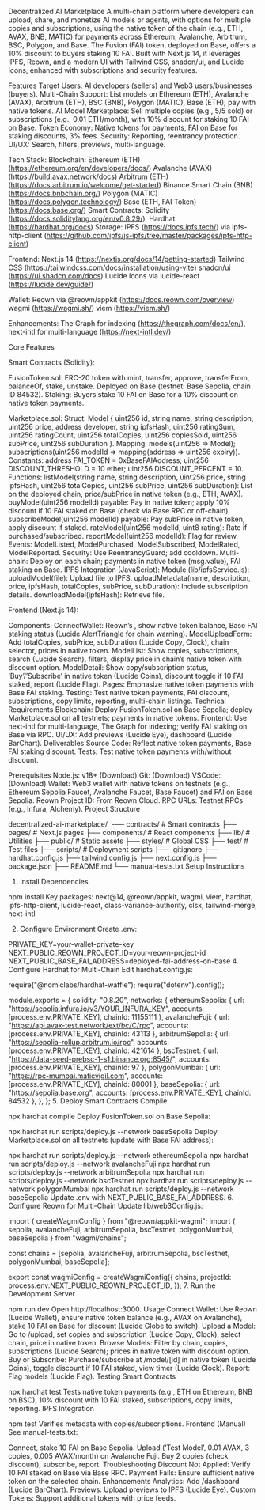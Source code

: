 Decentralized AI Marketplace
A multi-chain platform where developers can upload, share, and monetize AI models or agents, with options for multiple copies and subscriptions, using the native token of the chain (e.g., ETH, AVAX, BNB, MATIC) for payments across Ethereum, Avalanche, Arbitrum, BSC, Polygon, and Base. The Fusion (FAI) token, deployed on Base, offers a 10% discount to buyers staking 10 FAI. Built with Next.js 14, it leverages IPFS, Reown, and a modern UI with Tailwind CSS, shadcn/ui, and Lucide Icons, enhanced with subscriptions and security features.

Features
Target Users: AI developers (sellers) and Web3 users/businesses (buyers).
Multi-Chain Support: List models on Ethereum (ETH), Avalanche (AVAX), Arbitrum (ETH), BSC (BNB), Polygon (MATIC), Base (ETH); pay with native tokens.
AI Model Marketplace: Sell multiple copies (e.g., 5/5 sold) or subscriptions (e.g., 0.01 ETH/month), with 10% discount for staking 10 FAI on Base.
Token Economy: Native tokens for payments, FAI on Base for staking discounts, 3% fees.
Security: Reporting, reentrancy protection.
UI/UX: Search, filters, previews, multi-language.

Tech Stack:
Blockchain:
Ethereum (ETH) (https://ethereum.org/en/developers/docs/)
Avalanche (AVAX) (https://build.avax.network/docs)
Arbitrum (ETH) (https://docs.arbitrum.io/welcome/get-started)
Binance Smart Chain (BNB) (https://docs.bnbchain.org/)
Polygon (MATIC) (https://docs.polygon.technology/)
Base (ETH, FAI Token) (https://docs.base.org/)
Smart Contracts: Solidity (https://docs.soliditylang.org/en/v0.8.29/), Hardhat (https://hardhat.org/docs)
Storage: IPFS (https://docs.ipfs.tech/) via ipfs-http-client (https://github.com/ipfs/js-ipfs/tree/master/packages/ipfs-http-client)

Frontend:
Next.js 14 (https://nextjs.org/docs/14/getting-started)
Tailwind CSS (https://tailwindcss.com/docs/installation/using-vite)
shadcn/ui (https://ui.shadcn.com/docs)
Lucide Icons via lucide-react (https://lucide.dev/guide/)

Wallet:
Reown via @reown/appkit (https://docs.reown.com/overview)
wagmi (https://wagmi.sh/)
viem (https://viem.sh/)

Enhancements: The Graph for indexing (https://thegraph.com/docs/en/), next-intl for multi-language (https://next-intl.dev/)

Core Features

Smart Contracts (Solidity):

FusionToken.sol:
ERC-20 token with mint, transfer, approve, transferFrom, balanceOf, stake, unstake.
Deployed on Base (testnet: Base Sepolia, chain ID 84532).
Staking: Buyers stake 10 FAI on Base for a 10% discount on native token payments.

Marketplace.sol:
Struct: Model { uint256 id, string name, string description, uint256 price, address developer, string ipfsHash, uint256 ratingSum, uint256 ratingCount, uint256 totalCopies, uint256 copiesSold, uint256 subPrice, uint256 subDuration }.
Mapping: models(uint256 => Model); subscriptions(uint256 modelId => mapping(address => uint256 expiry)).
Constants: address FAI_TOKEN = 0xBaseFAIAddress; uint256 DISCOUNT_THRESHOLD = 10 ether; uint256 DISCOUNT_PERCENT = 10.
Functions:
listModel(string name, string description, uint256 price, string ipfsHash, uint256 totalCopies, uint256 subPrice, uint256 subDuration): List on the deployed chain, price/subPrice in native token (e.g., ETH, AVAX).
buyModel(uint256 modelId) payable: Pay in native token; apply 10% discount if 10 FAI staked on Base (check via Base RPC or off-chain).
subscribeModel(uint256 modelId) payable: Pay subPrice in native token, apply discount if staked.
rateModel(uint256 modelId, uint8 rating): Rate if purchased/subscribed.
reportModel(uint256 modelId): Flag for review.
Events: ModelListed, ModelPurchased, ModelSubscribed, ModelRated, ModelReported.
Security: Use ReentrancyGuard; add cooldown.
Multi-chain: Deploy on each chain; payments in native token (msg.value), FAI staking on Base.
IPFS Integration (JavaScript):
Module (lib/ipfsService.js):
uploadModel(file): Upload file to IPFS.
uploadMetadata(name, description, price, ipfsHash, totalCopies, subPrice, subDuration): Include subscription details.
downloadModel(ipfsHash): Retrieve file.

Frontend (Next.js 14):

Components:
ConnectWallet: Reown’s <w3m-button />, show native token balance, Base FAI staking status (Lucide AlertTriangle for chain warning).
ModelUploadForm: Add totalCopies, subPrice, subDuration (Lucide Copy, Clock), chain selector, prices in native token.
ModelList: Show copies, subscriptions, search (Lucide Search), filters, display price in chain’s native token with discount option.
ModelDetail: Show copy/subscription status, ‘Buy’/’Subscribe’ in native token (Lucide Coins), discount toggle if 10 FAI staked, report (Lucide Flag).
Pages: Emphasize native token payments with Base FAI staking.
Testing: Test native token payments, FAI discount, subscriptions, copy limits, reporting, multi-chain listings.
Technical Requirements
Blockchain: Deploy FusionToken.sol on Base Sepolia; deploy Marketplace.sol on all testnets; payments in native tokens.
Frontend: Use next-intl for multi-language, The Graph for indexing; verify FAI staking on Base via RPC.
UI/UX: Add previews (Lucide Eye), dashboard (Lucide BarChart).
Deliverables
Source Code: Reflect native token payments, Base FAI staking discount.
Tests: Test native token payments with/without discount.


Prerequisites
Node.js: v18+ (Download)
Git: (Download)
VSCode: (Download)
Wallet: Web3 wallet with native tokens on testnets (e.g., Ethereum Sepolia Faucet, Avalanche Faucet, Base Faucet) and FAI on Base Sepolia.
Reown Project ID: From Reown Cloud.
RPC URLs: Testnet RPCs (e.g., Infura, Alchemy).
Project Structure

decentralized-ai-marketplace/
├── contracts/              # Smart contracts
├── pages/                  # Next.js pages
├── components/             # React components
├── lib/                    # Utilities
├── public/                 # Static assets
├── styles/                 # Global CSS
├── test/                   # Test files
├── scripts/                # Deployment scripts
├── .gitignore
├── hardhat.config.js
├── tailwind.config.js
├── next.config.js
├── package.json
├── README.md
└── manual-tests.txt
Setup Instructions
1. Install Dependencies

npm install
Key packages: next@14, @reown/appkit, wagmi, viem, hardhat, ipfs-http-client, lucide-react, class-variance-authority, clsx, tailwind-merge, next-intl

2. Configure Environment
Create .env:

PRIVATE_KEY=your-wallet-private-key
NEXT_PUBLIC_REOWN_PROJECT_ID=your-reown-project-id
NEXT_PUBLIC_BASE_FAI_ADDRESS=deployed-fai-address-on-base
4. Configure Hardhat for Multi-Chain
Edit hardhat.config.js:


require("@nomiclabs/hardhat-waffle");
require("dotenv").config();

module.exports = {
  solidity: "0.8.20",
  networks: {
    ethereumSepolia: { url: "https://sepolia.infura.io/v3/YOUR_INFURA_KEY", accounts: [process.env.PRIVATE_KEY], chainId: 11155111 },
    avalancheFuji: { url: "https://api.avax-test.network/ext/bc/C/rpc", accounts: [process.env.PRIVATE_KEY], chainId: 43113 },
    arbitrumSepolia: { url: "https://sepolia-rollup.arbitrum.io/rpc", accounts: [process.env.PRIVATE_KEY], chainId: 421614 },
    bscTestnet: { url: "https://data-seed-prebsc-1-s1.binance.org:8545/", accounts: [process.env.PRIVATE_KEY], chainId: 97 },
    polygonMumbai: { url: "https://rpc-mumbai.maticvigil.com", accounts: [process.env.PRIVATE_KEY], chainId: 80001 },
    baseSepolia: { url: "https://sepolia.base.org", accounts: [process.env.PRIVATE_KEY], chainId: 84532 },
  },
};
5. Deploy Smart Contracts
Compile:

npx hardhat compile
Deploy FusionToken.sol on Base Sepolia:

npx hardhat run scripts/deploy.js --network baseSepolia
Deploy Marketplace.sol on all testnets (update with Base FAI address):

npx hardhat run scripts/deploy.js --network ethereumSepolia
npx hardhat run scripts/deploy.js --network avalancheFuji
npx hardhat run scripts/deploy.js --network arbitrumSepolia
npx hardhat run scripts/deploy.js --network bscTestnet
npx hardhat run scripts/deploy.js --network polygonMumbai
npx hardhat run scripts/deploy.js --network baseSepolia
Update .env with NEXT_PUBLIC_BASE_FAI_ADDRESS.
6. Configure Reown for Multi-Chain
Update lib/web3Config.js:

import { createWagmiConfig } from "@reown/appkit-wagmi";
import { sepolia, avalancheFuji, arbitrumSepolia, bscTestnet, polygonMumbai, baseSepolia } from "wagmi/chains";

const chains = [sepolia, avalancheFuji, arbitrumSepolia, bscTestnet, polygonMumbai, baseSepolia];

export const wagmiConfig = createWagmiConfig({
  chains,
  projectId: process.env.NEXT_PUBLIC_REOWN_PROJECT_ID,
});
7. Run the Development Server

npm run dev
Open http://localhost:3000.
Usage
Connect Wallet: Use Reown (Lucide Wallet), ensure native token balance (e.g., AVAX on Avalanche), stake 10 FAI on Base for discount (Lucide Globe to switch).
Upload a Model: Go to /upload, set copies and subscription (Lucide Copy, Clock), select chain, price in native token.
Browse Models: Filter by chain, copies, subscriptions (Lucide Search); prices in native token with discount option.
Buy or Subscribe: Purchase/subscribe at /model/[id] in native token (Lucide Coins), toggle discount if 10 FAI staked, view timer (Lucide Clock).
Report: Flag models (Lucide Flag).
Testing
Smart Contracts

npx hardhat test
Tests native token payments (e.g., ETH on Ethereum, BNB on BSC), 10% discount with 10 FAI staked, subscriptions, copy limits, reporting.
IPFS Integration

npm test
Verifies metadata with copies/subscriptions.
Frontend (Manual)
See manual-tests.txt:

Connect, stake 10 FAI on Base Sepolia.
Upload (‘Test Model’, 0.01 AVAX, 3 copies, 0.005 AVAX/month) on Avalanche Fuji.
Buy 2 copies (check discount), subscribe, report.
Troubleshooting
Discount Not Applied: Verify 10 FAI staked on Base via Base RPC.
Payment Fails: Ensure sufficient native token on the selected chain.
Enhancements
Analytics: Add /dashboard (Lucide BarChart).
Previews: Upload previews to IPFS (Lucide Eye).
Custom Tokens: Support additional tokens with price feeds.
